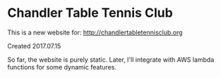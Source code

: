 # Chandler Table Tennis Club

This is a new website for:   http://chandlertabletennisclub.org

Created 2017.07.15

So far, the website is purely static.   Later, I'll integrate with AWS lambda functions for some dynamic features.
